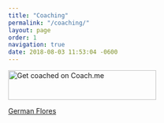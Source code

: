 ```yaml
---
title: "Coaching"
permalink: "/coaching/"
layout: page
order: 1
navigation: true
date: 2018-08-03 11:53:04 -0600
---
```

<a style="border: none; padding: 0;" href="https://www.coach.me/germanflores?ref=bvjvZ"><img alt="Get coached on Coach.me" src=" https://s3.amazonaws.com/com.lift.assets/images/coach-badge-blue-300x60.png" width="300" height="60" style="border: none; margin: 0;"/></a>

<div class="LI-profile-badge"  data-version="v1" data-size="large" data-locale="en_US" data-type="horizontal" data-theme="light" data-vanity="germanflores"><a class="LI-simple-link" href='https://www.linkedin.com/in/germanflores?trk=profile-badge'>German Flores</a></div>
